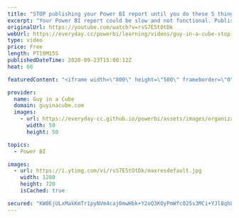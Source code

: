 ```yaml
---
title: "STOP publishing your Power BI report until you do these 5 things!"
excerpt: "Your Power BI report could be slow and not functional. Publishing to Power BI may also show you your ugly baby. Patrick has you covered with 5 things to do before publishing to get that cute baby!  Power BI Tips: External tools https://powerbi.tips/2020/08/hot-swap-report-connections-external-tools/"
originalUrl: https://youtube.com/watch?v=rsS7E5tOtDk
webUrl: https://everyday.cc/powerbi/learning/videos/guy-in-a-cube-stop-publishing-your-power-bi-report-until-you-do-these-5-things/
type: video
price: Free
length: PT10M15S
publishedDateTime: 2020-09-23T15:00:12Z
heat: 66

featuredContent: "<iframe width=\"800\" height=\"500\" frameborder=\"0\" src=\"https://www.youtube.com/embed/rsS7E5tOtDk\" allow=\"accelerometer; autoplay; encrypted-media; gyroscope; picture-in-picture\" allowfullscreen></iframe>"

provider:
  name: Guy in a Cube
  domain: guyinacube.com
  images:
    - url: https://everyday-cc.github.io/powerbi/assets/images/organizations/guyinacube.com-50x50.jpg
      width: 50
      height: 50

topics:
  - Power BI

images:
  - url: https://i.ytimg.com/vi/rsS7E5tOtDk/maxresdefault.jpg
    width: 1280
    height: 720
    isCached: true

secured: "KW0EjULxMakKmTr1pyNVm4caj0mwHbk+Y2oQ3KOyPmWfc025s3MCi+YJl8qh81p/mamgtsfiiWKRxabwALSAYWRvv8316B+0M4AD4Rd4ma/cquGQUtP4/WWzPUUtoEUJCjIsXPUsEJPwccXzxiV75pfEYu7NolReXLv7/viIQm5yRs830B0rLQKTsPxmXiyxOsu9ItBhBd9R06y49i8JDjHqcnH/KvG3gP4KUaQ5u2I8g0Kd8Kgr1UODC9dZ/H/zYrskJwABavNpakFIToaGFANs4/TDVEl2Xvp63dFJZ2zuyKIvk6d+zL2SWwNXN5cLoz8hRJLcXSKqpEyhSqU8g/QkhoXRwoI7SCUnpVMgWbejtZpaL8WurZBg9/oTxmNFDH9U+iqSMoFPd9+Zxx2Xl4VZ7D5yLku9XYyuu0/BZ1I=;/ysDGWTpNK4LfsVzndBRnQ=="
---
```


